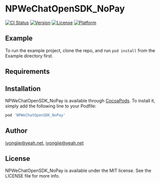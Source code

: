 # NPWeChatOpenSDK_NoPay

[![CI Status](https://img.shields.io/travis/iyongjie@yeah.net/NPWeChatOpenSDK_NoPay.svg?style=flat)](https://travis-ci.org/iyongjie@yeah.net/NPWeChatOpenSDK_NoPay)
[![Version](https://img.shields.io/cocoapods/v/NPWeChatOpenSDK_NoPay.svg?style=flat)](https://cocoapods.org/pods/NPWeChatOpenSDK_NoPay)
[![License](https://img.shields.io/cocoapods/l/NPWeChatOpenSDK_NoPay.svg?style=flat)](https://cocoapods.org/pods/NPWeChatOpenSDK_NoPay)
[![Platform](https://img.shields.io/cocoapods/p/NPWeChatOpenSDK_NoPay.svg?style=flat)](https://cocoapods.org/pods/NPWeChatOpenSDK_NoPay)

## Example

To run the example project, clone the repo, and run `pod install` from the Example directory first.

## Requirements

## Installation

NPWeChatOpenSDK_NoPay is available through [CocoaPods](https://cocoapods.org). To install
it, simply add the following line to your Podfile:

```ruby
pod 'NPWeChatOpenSDK_NoPay'
```

## Author

iyongjie@yeah.net, iyongjie@yeah.net

## License

NPWeChatOpenSDK_NoPay is available under the MIT license. See the LICENSE file for more info.
